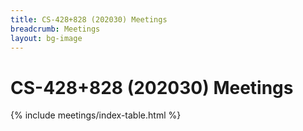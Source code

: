 ```yaml
---
title: CS-428+828 (202030) Meetings
breadcrumb: Meetings
layout: bg-image
---
```

# CS-428+828 (202030) Meetings
{% include meetings/index-table.html %}

